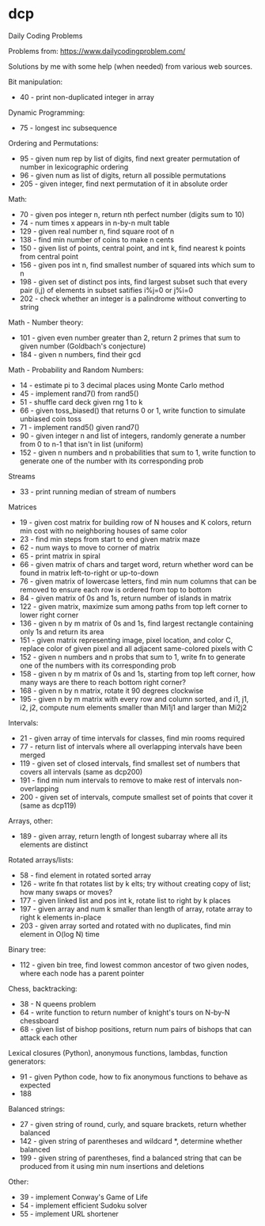 # dcp
Daily Coding Problems

Problems from:
https://www.dailycodingproblem.com/

Solutions by me with some help (when needed) from various web sources.


Bit manipulation:
- 40 - print non-duplicated integer in array

Dynamic Programming:
- 75 - longest inc subsequence

Ordering and Permutations:
- 95 - given num rep by list of digits, find next greater permutation of number in lexicographic ordering
- 96 - given num as list of digits, return all possible permutations
- 205 - given integer, find next permutation of it in absolute order

Math:
- 70 - given pos integer n, return nth perfect number (digits sum to 10)
- 74 - num times x appears in n-by-n mult table
- 129 - given real number n, find square root of n
- 138 - find min number of coins to make n cents
- 150 - given list of points, central point, and int k, find nearest k points from central point
- 156 - given pos int n, find smallest number of squared ints which sum to n
- 198 - given set of distinct pos ints, find largest subset such that every pair (i,j) of elements in subset satifies i%j=0 or j%i=0
- 202 - check whether an integer is a palindrome without converting to string

Math - Number theory:
- 101 - given even number greater than 2, return 2 primes that sum to given number (Goldbach's conjecture)
- 184 - given n numbers, find their gcd

Math - Probability and Random Numbers:
- 14 - estimate pi to 3 decimal places using Monte Carlo method
- 45 - implement rand7() from rand5()
- 51 - shuffle card deck given rng 1 to k
- 66 - given toss_biased() that returns 0 or 1, write function to simulate unbiased coin toss
- 71 - implement rand5() given rand7()
- 90 - given integer n and list of integers, randomly generate a number from 0 to n-1 that isn't in list (uniform)
- 152 - given n numbers and n probabilities that sum to 1, write function to generate one of the number with its corresponding prob

Streams
- 33 - print running median of stream of numbers

Matrices
- 19 - given cost matrix for building row of N houses and K colors, return min cost with no neighboring houses of same color
- 23 - find min steps from start to end given matrix maze
- 62 - num ways to move to corner of matrix
- 65 - print matrix in spiral
- 66 - given matrix of chars and target word, return whether word can be found in matrix left-to-right or up-to-down
- 76 - given matrix of lowercase letters, find min num columns that can be removed to ensure each row is ordered from top to bottom
- 84 - given matrix of 0s and 1s, return number of islands in matrix
- 122 - given matrix, maximize sum among paths from top left corner to lower right corner
- 136 - given n by m matrix of 0s and 1s, find largest rectangle containing only 1s and return its area
- 151 - given matrix representing image, pixel location, and color C, replace color of given pixel and all adjacent same-colored pixels with C
- 152 - given n numbers and n probs that sum to 1, write fn to generate one of the numbers with its corresponding prob
- 158 - given n by m matrix of 0s and 1s, starting from top left corner, how many ways are there to reach bottom right corner?
- 168 - given n by n matrix, rotate it 90 degrees clockwise
- 195 - given n by m matrix with every row and column sorted, and i1, j1, i2, j2, compute num elements smaller than Mi1j1 and larger than Mi2j2

Intervals:
- 21 - given array of time intervals for classes, find min rooms required
- 77 - return list of intervals where all overlapping intervals have been merged
- 119 - given set of closed intervals, find smallest set of numbers that covers all intervals (same as dcp200)
- 191 - find min num intervals to remove to make rest of intervals non-overlapping
- 200 - given set of intervals, compute smallest set of points that cover it (same as dcp119)

Arrays, other:
- 189 - given array, return length of longest subarray where all its elements are distinct

Rotated arrays/lists:
- 58 - find element in rotated sorted array
- 126 - write fn that rotates list by k elts; try without creating copy of list; how many swaps or moves?
- 177 - given linked list and pos int k, rotate list to right by k places
- 197 - given array and num k smaller than length of array, rotate array to right k elements in-place
- 203 - given array sorted and rotated with no duplicates, find min element in O(log N) time

Binary tree:
- 112 - given bin tree, find lowest common ancestor of two given nodes, where each node has a parent pointer

Chess, backtracking:
- 38 - N queens problem
- 64 - write function to return number of knight's tours on N-by-N chessboard
- 68 - given list of bishop positions, return num pairs of bishops that can attack each other

Lexical closures (Python), anonymous functions, lambdas, function generators:
- 91 - given Python code, how to fix anonymous functions to behave as expected
- 188

Balanced strings:
- 27 - given string of round, curly, and square brackets, return whether balanced
- 142 - given string of parentheses and wildcard *, determine whether balanced
- 199 - given string of parentheses, find a balanced string that can be produced from it using min num insertions and deletions

Other:
- 39 - implement Conway's Game of Life
- 54 - implement efficient Sudoku solver
- 55 - implement URL shortener

